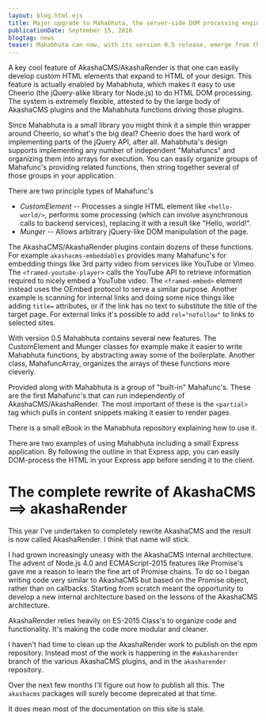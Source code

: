 ```yaml
---
layout: blog.html.ejs
title: Major upgrade to Mahabhuta, the server-side DOM processing engine in AkashaCMS
publicationDate: September 15, 2016
blogtag: news
teaser: Mahabhuta can now, with its version 0.5 release, emerge from the shadows of AkashaCMS and serve a useful purpose in its own right.  DOM processing in the style of jQuery is now possible in Node.js server applications.  The update makes it more feasible to integrate Mahabhuta into applications other than AkashaCMS, including integration into Express applications.
---
```


A key cool feature of AkashaCMS/AkashaRender is that one can easily develop custom HTML elements that expand to HTML of your design.  This feature is actually enabled by Mahabhuta, which makes it easy to use Cheerio (the jQuery-alike library for Node.js) to do HTML DOM processing.  The system is extremely flexible, attested to by the large body of AkashaCMS plugins and the Mahabhuta functions driving those plugins.

Since Mahabhuta is a small library you might think it a simple thin wrapper around Cheerio, so what's the big deal?  Cheerio does the hard work of implementing parts of the jQuery API, after all.  Mahabhuta's design supports implementing any number of independent "Mahafuncs" and organizing them into arrays for execution.  You can easily organize groups of Mahafunc's providing related functions, then string together several of those groups in your application.

There are two principle types of Mahafunc's

* _CustomElement_ -- Processes a single HTML element like `<hello-world/>`, performs some processing (which can involve asynchronous calls to backend services), replacing it with a result like "Hello, world!".
* _Munger_ -- Allows arbitrary jQuery-like DOM manipulation of the page.

The AkashaCMS/AkashaRender plugins contain dozens of these functions.  For example `akashacms-embeddables` provides many Mahafunc's for embedding things like 3rd party video from services like YouTube or Vimeo.  The `<framed-youtube-player>` calls the YouTube API to retrieve information required to nicely embed a YouTube video.  The `<framed-embed>` element instead uses the OEmbed protocol to serve a similar purpose.  Another example is scanning for internal links and doing some nice things like adding `title=` attributes, or if the link has no text to substitute the title of the target page.  For external links it's possible to add `rel="nofollow"` to links to selected sites.

With version 0.5 Mahabhuta contains several new features.  The CustomElement and Munger classes for example make it easier to write Mahabhuta functions, by abstracting away some of the boilerplate.  Another class, MahafuncArray, organizes the arrays of these functions more cleverly.

Provided along with Mahabhuta is a group of "built-in" Mahafunc's.  These are the first Mahafunc's that can run independently of AkashaCMS/AkashaRender.  The most important of these is the `<partial>` tag which pulls in content snippets making it easier to render pages.

There is a small eBook in the Mahabhuta repository explaining how to use it.

There are two examples of using Mahabhuta including a small Express application.  By following the outline in that Express app, you can easily DOM-process the HTML in your Express app before sending it to the client.

# The complete rewrite of AkashaCMS ==> akashaRender

This year I've undertaken to completely rewrite AkashaCMS and the result is now called AkashaRender.  I think that name will stick.

I had grown increasingly uneasy with the AkashaCMS internal architecture.  The advent of Node.js 4.0 and ECMAScript-2015 features like Promise's gave me a reason to learn the fine art of Promise chains.  To do so I began writing code very similar to AkashaCMS but based on the Promise object, rather than on callbacks.  Starting from scratch meant the opportunity to develop a new internal architecture based on the lessons of the AkashaCMS architecture.

AkashaRender relies heavily on ES-2015 Class's to organize code and functionality.  It's making the code more modular and cleaner.

I haven't had time to clean up the AkashaRender work to publish on the npm repository.  Instead most of the work is happening in the `#akasharender` branch of the various AkashaCMS plugins, and in the `akasharender` repository.  

Over the next few months I'll figure out how to publish all this.  The `akashacms` packages will surely become deprecated at that time.

It does mean most of the documentation on this site is stale.
